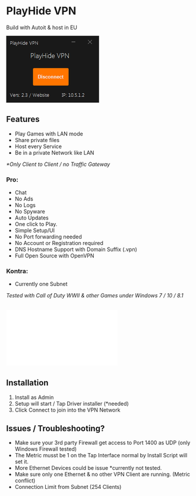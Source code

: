 # PlayHide VPN

Build with Autoit & host in EU

![Screenshot](res/client.png)

## Features
- Play Games with LAN mode
- Share private files
- Host every Service 
- Be in a private Network like LAN

_*Only Client to Client / no Traffic Gateway_

### Pro:
- Chat
- No Ads
- No Logs
- No Spyware
- Auto Updates
- One click to Play.
- Simple Setup/UI
- No Port forwarding needed
- No Account or Registration required 
- DNS Hostname Support with Domain Suffix (.vpn)
- Full Open Source with OpenVPN

### Kontra:
- Currently one Subnet

_Tested with Call of Duty WWII & other Games under Windows 7 / 10 / 8.1_

## ![Changelogs](Changelog.md)

## Installation
1. Install as Admin
2. Setup will start / Tap Driver installer (*needed)
3. Click Connect to join into the VPN Network

## Issues / Troubleshooting?
- Make sure your 3rd party Firewall get access to Port 1400 as UDP (only Windows Firewall tested)
- The Metric musst be 1 on the Tap Interface normal by Install Script will set it.
- More Ethernet Devices could be issue *currently not tested.
- Make sure only one Ethernet & no other VPN Client are running. (Metric conflict)
- Connection Limit from Subnet (254 Clients)
